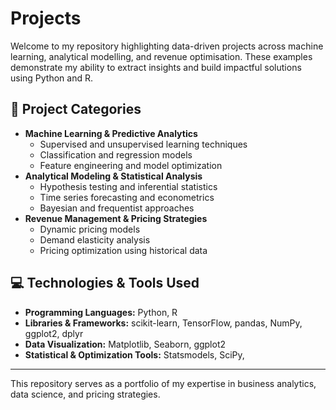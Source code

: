 # Projects
Welcome to my repository highlighting data-driven projects across machine learning, analytical modelling, and revenue optimisation. These examples demonstrate my ability to extract insights and build impactful solutions using Python and R.

## 📌 Project Categories
- **Machine Learning & Predictive Analytics**
  - Supervised and unsupervised learning techniques
  - Classification and regression models
  - Feature engineering and model optimization
- **Analytical Modeling & Statistical Analysis**
  - Hypothesis testing and inferential statistics
  - Time series forecasting and econometrics
  - Bayesian and frequentist approaches
- **Revenue Management & Pricing Strategies**
  - Dynamic pricing models
  - Demand elasticity analysis
  - Pricing optimization using historical data

## 💻 Technologies & Tools Used
- **Programming Languages:** Python, R
- **Libraries & Frameworks:** scikit-learn, TensorFlow, pandas, NumPy, ggplot2, dplyr
- **Data Visualization:** Matplotlib, Seaborn, ggplot2
- **Statistical & Optimization Tools:** Statsmodels, SciPy,

---
This repository serves as a portfolio of my expertise in business analytics, data science, and pricing strategies. 

